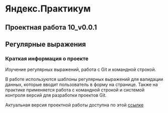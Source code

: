 # **Яндекс.Практикум**

## **Проектная работа 10_v0.0.1**
## Регулярные выражения

### Краткая информация о проекте
Изучение регулярных выражений, работа с Git и командной строкой.


В работе используются шаблоны регулярных выражений для валидации данных, которые вводит пользователь в форму на странице.
Также на практике применяется работа с командной строкой и системой контроля версий для разработки проектов Git.

Актуальная версия проектной работы доступна по этой [ссылке](https://lsnsky.github.io)








